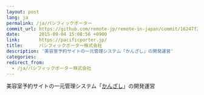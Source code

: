 ```yaml
---
layout: post
lang: ja
permalink: /ja/パシフィックポーター
commit_url: https://github.com/remote-jp/remote-in-japan/commit/16247f2598ef1959b193705b0a3f7c358f13922e
date:       2015-09-04 15:08:56 +0900
link:       https://pacificporter.jp/
title:      パシフィックポーター株式会社
description: '美容室予約サイトの一元管理システム「かんざし」の開発運営'
categories: 
redirect_from:
  - /ja/パシフィックポーター株式会社
---
```


<p>美容室予約サイトの一元管理システム「<a href="https://kanzashi.com/">かんざし</a>」の開発運営</p>
